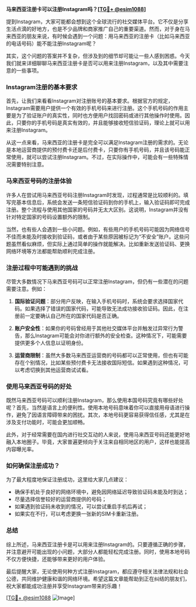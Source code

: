 **马来西亚注册卡可以注册Instagram吗？[[TG💪+ @esim1088](https://t.me/s/esim1088)]**

提到Instagram，大家可能都会想到这个全球流行的社交媒体平台。它不仅是分享生活点滴的好地方，也是不少品牌和商家推广自己的重要渠道。然而，对于身在马来西亚的朋友来说，有时候会遇到一个问题：用马来西亚的注册卡（比如马来西亚的电话号码）能不能注册Instagram呢？

其实，这个问题的答案并不复杂，但涉及到的细节却可能让一些人感到困惑。今天我们就来详细聊聊马来西亚注册卡是否可以用来注册Instagram，以及其中需要注意的一些事项。

### Instagram注册的基本要求

首先，让我们来看看Instagram对注册账号的基本要求。根据官方的规定，Instagram需要用户提供一个有效的手机号码来进行注册。这个手机号码的作用主要是为了验证账户的真实性，同时也方便用户找回密码或进行其他操作时使用。因此，只要你的手机号码是真实有效的，并且能够接收短信验证码，理论上就可以用来注册Instagram。

从这一点来看，马来西亚的注册卡是完全可以满足Instagram注册的需求的。无论是本地运营商提供的预付费卡还是后付费卡，只要你有手机号码，并且该号码能正常使用，就可以尝试注册Instagram。不过，在实际操作中，可能会有一些特殊情况需要特别注意。

### 马来西亚号码的注册体验

许多人在尝试用马来西亚号码注册Instagram时发现，过程通常是比较顺利的。填写完基本信息后，系统会发送一条短信验证码到你的手机上，输入验证码即可完成注册。整个流程与使用其他国家的号码并无太大区别。这说明，Instagram并没有针对特定国家的号码设置额外的限制。

当然，也有些人会遇到一些小问题。例如，有些用户的手机号码可能因为网络信号不佳而未能及时接收到验证码，或者由于某些原因被标记为“不安全”账户。这些问题虽然看似麻烦，但实际上通过简单的操作就能解决。比如重新发送验证码、更换网络环境等方法都能帮助顺利完成注册。

### 注册过程中可能遇到的挑战

尽管大多数情况下马来西亚号码可以正常注册Instagram，但仍有一些潜在的问题需要注意。例如：

1. **国际验证问题**：部分用户反映，在输入手机号码时，系统会要求选择国家代码。如果选择了错误的国家代码，可能导致无法成功接收验证码。因此，在注册前一定要确认自己所在的国家代码是否正确。
   
2. **账户安全性**：如果你的号码曾经用于其他社交媒体平台并触发过异常行为警告，那么Instagram可能会对你进行额外的安全检查。这种情况下，可能需要提供更多个人信息以证明身份。

3. **运营商限制**：虽然大多数马来西亚运营商的号码都可以正常使用，但也有可能存在个别情况，比如某些预付费卡无法接收国际短信。如果遇到这种情况，可以考虑切换到其他运营商试试看。

### 使用马来西亚号码的好处

既然马来西亚号码可以顺利注册Instagram，那么使用本国号码究竟有哪些好处呢？首先，当然是语言上的便利性。使用本地号码意味着你可以直接用母语进行操作，避免了因语言障碍带来的困扰。其次，本地号码更容易获得信任感，尤其是在涉及支付功能时，可能会更加顺畅。

此外，对于经常需要在国内进行社交互动的人来说，使用马来西亚号码还能更好地融入本地圈子。毕竟，大家普遍更倾向于关注来自相同地区的用户，这样也能提高内容曝光率。

### 如何确保注册成功？

为了最大程度地保证注册成功，这里给大家几点建议：

- 确保手机处于良好的网络环境中，避免因网络延迟导致验证码未能及时到达；
- 尽量选择信誉较好的运营商提供的号码；
- 如果遇到验证码未收到的情况，可以尝试重启手机后再试；
- 如果实在不行，可以考虑更换一张新的SIM卡重新注册。

### 总结

综上所述，马来西亚注册卡是可以用来注册Instagram的。只要遵循正确的步骤，并注意避开可能出现的小问题，大部分人都能轻松完成注册。同时，使用本地号码不仅方便快捷，还能够带来更好的用户体验。

最后提醒大家，无论使用何种方式注册Instagram，都应遵守相关法律法规和社会公德，共同维护健康和谐的网络环境。希望这篇文章能帮助到正在纠结的朋友们，祝大家都能成功注册并享受Instagram带来的乐趣！

[[TG💪+ @esim1088](https://t.me/s/esim1088) ![Image](https://i.postimg.cc/4NQfJmqS/Snipaste-2025-05-13-00-14-12.png)]